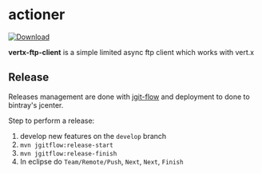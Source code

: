 # actioner

[ ![Download](https://api.bintray.com/packages/bckfnn/maven/vertx-ftp-client/images/download.svg) ](https://bintray.com/bckfnn/maven/vertx-ftp-client/_latestVersion)

__vertx-ftp-client__ is a simple limited async ftp client which works with vert.x 

## Release

Releases management are done with [jgit-flow](https://bitbucket.org/atlassian/jgit-flow/wiki/Home) and deployment to done to bintray's jcenter.

Step to perform a release:

1. develop new features on the `develop` branch
2. `mvn jgitflow:release-start`
3. `mvn jgitflow:release-finish`
4. In eclipse do `Team/Remote/Push`, `Next`, `Next`, `Finish`
